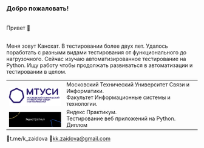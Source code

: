 ### Добро пожаловать!
</br> Привет :wave: 

</br>Меня зовут Канохат. В тестировании более двух лет. Удалось поработать с разными видами тестирования от функционального до нагрузочного. Сейчас изучаю автоматизированное тестирование на Python. Ищу работу чтобы продолжать развиваться в автоматизации и тестировании в целом. </br>


<table width="100%" border='0'>
   <tr> 
    <td width="30%" valign="bottom"><img src="/images/MTUCI.png"></td><td valign="middle">Московский Технический Университет Связи и Информатики. </br> Факультет Информационные системы и технологии. </br></td></tr>
    <tr><td width="30%" valign="bottom"><img src="/images/YP.png"></td><td valign="middle">Яндекс Практикум.</br> Тестирование веб приложений на Python. Диплом </td>
   </tr>
  </table>


:pushpin:t.me/k_zaidova
:pushpin:kk.zaidova@gmail.com
